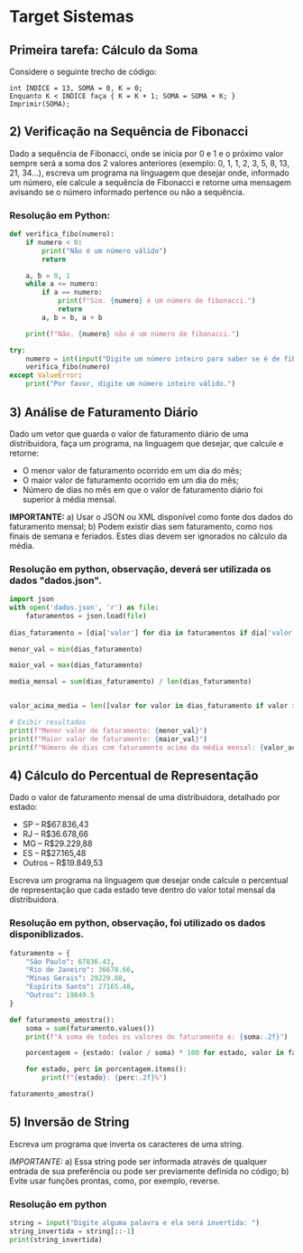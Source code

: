 # Target Sistemas

## Primeira tarefa: Cálculo da Soma


Considere o seguinte trecho de código:

```plaintext
int INDICE = 13, SOMA = 0, K = 0;
Enquanto K < INDICE faça { K = K + 1; SOMA = SOMA + K; }
Imprimir(SOMA);  
```



## 2) Verificação na Sequência de Fibonacci

Dado a sequência de Fibonacci, onde se inicia por 0 e 1 e o próximo valor sempre será a soma dos 2 valores anteriores (exemplo: 0, 1, 1, 2, 3, 5, 8, 13, 21, 34...), escreva um programa na linguagem que desejar onde, informado um número, ele calcule a sequência de Fibonacci e retorne uma mensagem avisando se o número informado pertence ou não a sequência. 

### Resolução em Python:

```python
def verifica_fibo(numero):
    if numero < 0:
        print("Não é um número válido")
        return

    a, b = 0, 1
    while a <= numero:
        if a == numero:
            print(f"Sim. {numero} é um número de fibonacci.")
            return
        a, b = b, a + b

    print(f"Não. {numero} não é um número de fibonacci.")

try:
    numero = int(input("Digite um número inteiro para saber se é de fibonacci: "))
    verifica_fibo(numero)
except ValueError:
    print("Por favor, digite um número inteiro válido.")
```



## 3) Análise de Faturamento Diário

Dado um vetor que guarda o valor de faturamento diário de uma distribuidora, faça um programa, na linguagem que desejar, que calcule e retorne:

- O menor valor de faturamento ocorrido em um dia do mês;
- O maior valor de faturamento ocorrido em um dia do mês;
- Número de dias no mês em que o valor de faturamento diário foi superior à média mensal.

**IMPORTANTE:**
a) Usar o JSON ou XML disponível como fonte dos dados do faturamento mensal;
b) Podem existir dias sem faturamento, como nos finais de semana e feriados. Estes dias devem ser ignorados no cálculo da média.

### Resolução em python, observação, deverá ser utilizada os dados "dados.json".

```python
import json
with open('dados.json', 'r') as file:
    faturamentos = json.load(file)
 
dias_faturamento = [dia['valor'] for dia in faturamentos if dia['valor'] > 0]

menor_val = min(dias_faturamento)

maior_val = max(dias_faturamento)

media_mensal = sum(dias_faturamento) / len(dias_faturamento)


valor_acima_media = len([valor for valor in dias_faturamento if valor > media_mensal])

# Exibir resultados
print(f"Menor valor de faturamento: {menor_val}")
print(f"Maior valor de faturamento: {maior_val}")
print(f"Número de dias com faturamento acima da média mensal: {valor_acima_media}")
``` 


## 4) Cálculo do Percentual de Representação

Dado o valor de faturamento mensal de uma distribuidora, detalhado por estado:

- SP – R$67.836,43
- RJ – R$36.678,66
- MG – R$29.229,88
- ES – R$27.165,48
- Outros – R$19.849,53

Escreva um programa na linguagem que desejar onde calcule o percentual de representação que cada estado teve dentro do valor total mensal da distribuidora. 

### Resolução em python, observação, foi utilizado os dados disponiblizados.

```python 
faturamento = {
    "São Paulo": 67836.43,
    "Rio de Janeiro": 36678.66,
    "Minas Gerais": 29229.88,
    "Espírito Santo": 27165.48,
    "Outros": 19849.5
}

def faturamento_amostra():
    soma = sum(faturamento.values())
    print(f"A soma de todos os valores do faturamento é: {soma:.2f}")

    porcentagem = {estado: (valor / soma) * 100 for estado, valor in faturamento.items()}

    for estado, perc in porcentagem.items():
        print(f"{estado}: {perc:.2f}%")

faturamento_amostra()
``` 

## 5) Inversão de String

Escreva um programa que inverta os caracteres de uma string.

*IMPORTANTE:*
a) Essa string pode ser informada através de qualquer entrada de sua preferência ou pode ser previamente definida no código;
b) Evite usar funções prontas, como, por exemplo, reverse.

### Resolução em python 
```python 
string = input("Digite alguma palavra e ela será invertida: ")
string_invertida = string[::-1]
print(string_invertida)
``` 


